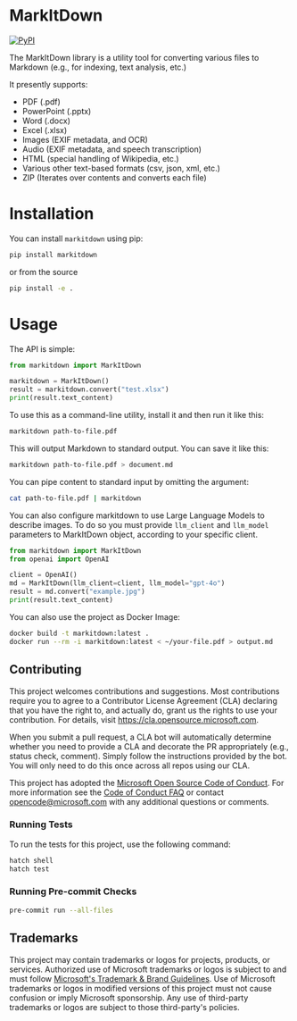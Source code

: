 # MarkItDown

[![PyPI](https://img.shields.io/pypi/v/markitdown.svg)](https://pypi.org/project/markitdown/)

The MarkItDown library is a utility tool for converting various files to Markdown (e.g., for indexing, text analysis, etc.)

It presently supports:

- PDF (.pdf)
- PowerPoint (.pptx)
- Word (.docx)
- Excel (.xlsx)
- Images (EXIF metadata, and OCR)
- Audio (EXIF metadata, and speech transcription)
- HTML (special handling of Wikipedia, etc.)
- Various other text-based formats (csv, json, xml, etc.)
- ZIP (Iterates over contents and converts each file)

# Installation

You can install `markitdown` using pip:

```python
pip install markitdown
```

or from the source

```sh
pip install -e .
```

# Usage
The API is simple:

```python
from markitdown import MarkItDown

markitdown = MarkItDown()
result = markitdown.convert("test.xlsx")
print(result.text_content)
```

To use this as a command-line utility, install it and then run it like this:

```bash
markitdown path-to-file.pdf
```

This will output Markdown to standard output. You can save it like this:

```bash
markitdown path-to-file.pdf > document.md
```

You can pipe content to standard input by omitting the argument:

```bash
cat path-to-file.pdf | markitdown
```

You can also configure markitdown to use Large Language Models to describe images. To do so you must provide `llm_client` and `llm_model` parameters to MarkItDown object, according to your specific client.


```python
from markitdown import MarkItDown
from openai import OpenAI

client = OpenAI()
md = MarkItDown(llm_client=client, llm_model="gpt-4o")
result = md.convert("example.jpg")
print(result.text_content)
```

You can also use the project as Docker Image:

```sh
docker build -t markitdown:latest .
docker run --rm -i markitdown:latest < ~/your-file.pdf > output.md
```

## Contributing

This project welcomes contributions and suggestions.  Most contributions require you to agree to a
Contributor License Agreement (CLA) declaring that you have the right to, and actually do, grant us
the rights to use your contribution. For details, visit https://cla.opensource.microsoft.com.

When you submit a pull request, a CLA bot will automatically determine whether you need to provide
a CLA and decorate the PR appropriately (e.g., status check, comment). Simply follow the instructions
provided by the bot. You will only need to do this once across all repos using our CLA.

This project has adopted the [Microsoft Open Source Code of Conduct](https://opensource.microsoft.com/codeofconduct/).
For more information see the [Code of Conduct FAQ](https://opensource.microsoft.com/codeofconduct/faq/) or
contact [opencode@microsoft.com](mailto:opencode@microsoft.com) with any additional questions or comments.

### Running Tests

To run the tests for this project, use the following command:

```sh
hatch shell
hatch test
```

### Running Pre-commit Checks

```sh
pre-commit run --all-files
```

## Trademarks

This project may contain trademarks or logos for projects, products, or services. Authorized use of Microsoft 
trademarks or logos is subject to and must follow 
[Microsoft's Trademark & Brand Guidelines](https://www.microsoft.com/en-us/legal/intellectualproperty/trademarks/usage/general).
Use of Microsoft trademarks or logos in modified versions of this project must not cause confusion or imply Microsoft sponsorship.
Any use of third-party trademarks or logos are subject to those third-party's policies.
